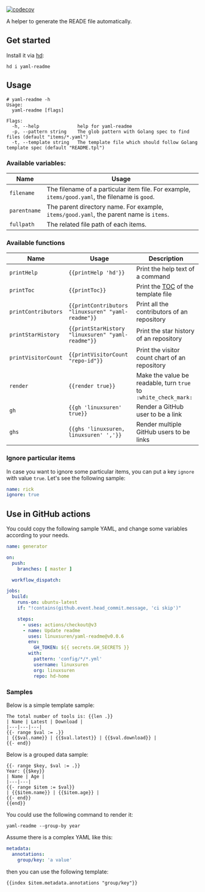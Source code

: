 [![codecov](https://codecov.io/gh/LinuxSuRen/yaml-readme/branch/master/graph/badge.svg?token=mnFyeD2IQ7)](https://codecov.io/gh/LinuxSuRen/yaml-readme)

A helper to generate the READE file automatically.

## Get started

Install it via [hd](https://github.com/LinuxSuRen/http-downloader/):

```shell
hd i yaml-readme
```

## Usage

```shell
# yaml-readme -h
Usage:
  yaml-readme [flags]

Flags:
  -h, --help              help for yaml-readme
  -p, --pattern string    The glob pattern with Golang spec to find files (default "items/*.yaml")
  -t, --template string   The template file which should follow Golang template spec (default "README.tpl")
```

### Available variables:

| Name         | Usage                                                                                           |
|--------------|-------------------------------------------------------------------------------------------------|
| `filename`   | The filename of a particular item file. For example, `items/good.yaml`, the filename is `good`. |
| `parentname` | The parent directory name. For example, `items/good.yaml`, the parent name is `items`.          |
| `fullpath`   | The related file path of each items.                                                            |

### Available functions

| Name                | Usage                                              | Description                                                             |
|---------------------|----------------------------------------------------|-------------------------------------------------------------------------|
| `printHelp`         | `{{printHelp 'hd'}}`                               | Print the help text of a command                                        |
| `printToc`          | `{{printToc}}`                                     | Print the [TOC](https://en.wikipedia.org/wiki/TOC) of the template file |
| `printContributors` | `{{printContributors "linuxsuren" "yaml-readme"}}` | Print all the contributors of an repository                             |
| `printStarHistory`  | `{{printStarHistory "linuxsuren" "yaml-readme"}}`  | Print the star history of an repository                                 |
| `printVisitorCount` | `{{printVisitorCount "repo-id"}}`                  | Print the visitor count chart of an repository                          |
| `render`            | `{{render true}}`                                  | Make the value be readable, turn `true` to `:white_check_mark:`         |
| `gh`                | `{{gh 'linuxsuren' true}}`                         | Render a GitHub user to be a link                                       | 
| `ghs`               | `{{ghs 'linuxsuren, linuxsuren' ','}}`             | Render multiple GitHub users to be links                                |

### Ignore particular items

In case you want to ignore some particular items, you can put a key `ignore` with value `true`. Let's see the following sample:

```yaml
name: rick
ignore: true
```

## Use in GitHub actions

You could copy the following sample YAML, and change some variables according to your needs.
```yaml
name: generator

on:
  push:
    branches: [ master ]

  workflow_dispatch:

jobs:
  build:
    runs-on: ubuntu-latest
    if: "!contains(github.event.head_commit.message, 'ci skip')"

    steps:
      - uses: actions/checkout@v3
      - name: Update readme
        uses: linuxsuren/yaml-readme@v0.0.6
        env:
          GH_TOKEN: ${{ secrets.GH_SECRETS }}
        with:
          pattern: 'config/*/*.yml'
          username: linuxsuren
          org: linuxsuren
          repo: hd-home
```

### Samples

Below is a simple template sample:
```gotemplate
The total number of tools is: {{len .}}
| Name | Latest | Download |
|---|---|---|
{{- range $val := .}}
| {{$val.name}} | {{$val.latest}} | {{$val.download}} |
{{- end}}
```

Below is a grouped data sample:
```gotemplate
{{- range $key, $val := .}}
Year: {{$key}}
| Name | Age |
|---|---|
{{- range $item := $val}}
| {{$item.name}} | {{$item.age}} |
{{- end}}
{{end}}
```

You could use the following command to render it:
```shell
yaml-readme --group-by year
```

Assume there is a complex YAML like this:
```yaml
metadata:
  annotations:
    group/key: 'a value'
```

then you can use the following template:
```gotemplate
{{index $item.metadata.annotations "group/key"}}
```
